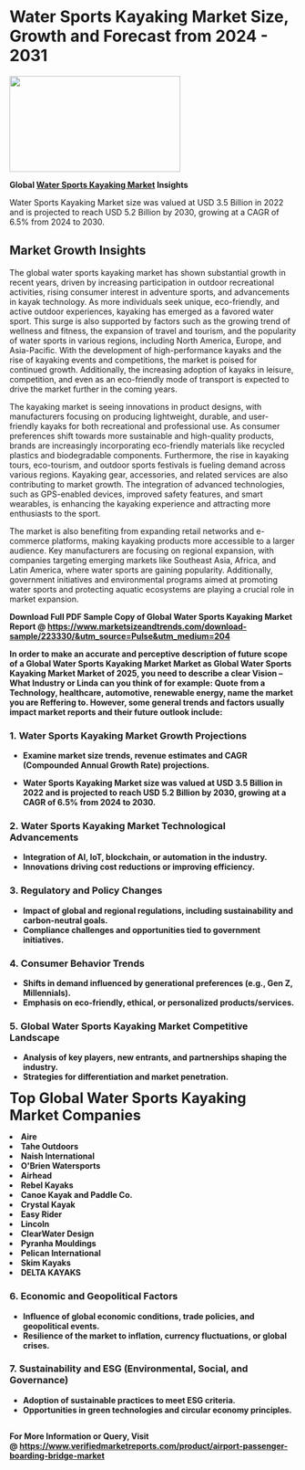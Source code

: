 <H1>Water Sports Kayaking Market Size, Growth and Forecast from 2024 - 2031</H1><img class="aligncenter size-medium wp-image-584254" src="https://thirdeyenews.in/wp-content/uploads/2024/09/Global-Market-Research-300x168.jpeg" alt="" width="300" height="168" /><p><strong>Global&nbsp;<a href="https://www.marketsizeandtrends.com/download-sample/223330/&amp;utm_source=Pulse&amp;utm_medium=204">Water Sports Kayaking Market</a> Insights</strong></p><p>Water Sports Kayaking Market size was valued at USD 3.5 Billion in 2022 and is projected to reach USD 5.2 Billion by 2030, growing at a CAGR of 6.5% from 2024 to 2030.</p><p><h2>Market Growth Insights</h2> <p>The global water sports kayaking market has shown substantial growth in recent years, driven by increasing participation in outdoor recreational activities, rising consumer interest in adventure sports, and advancements in kayak technology. As more individuals seek unique, eco-friendly, and active outdoor experiences, kayaking has emerged as a favored water sport. This surge is also supported by factors such as the growing trend of wellness and fitness, the expansion of travel and tourism, and the popularity of water sports in various regions, including North America, Europe, and Asia-Pacific. With the development of high-performance kayaks and the rise of kayaking events and competitions, the market is poised for continued growth. Additionally, the increasing adoption of kayaks in leisure, competition, and even as an eco-friendly mode of transport is expected to drive the market further in the coming years.</p> <p><strong></strong></p> <p>The kayaking market is seeing innovations in product designs, with manufacturers focusing on producing lightweight, durable, and user-friendly kayaks for both recreational and professional use. As consumer preferences shift towards more sustainable and high-quality products, brands are increasingly incorporating eco-friendly materials like recycled plastics and biodegradable components. Furthermore, the rise in kayaking tours, eco-tourism, and outdoor sports festivals is fueling demand across various regions. Kayaking gear, accessories, and related services are also contributing to market growth. The integration of advanced technologies, such as GPS-enabled devices, improved safety features, and smart wearables, is enhancing the kayaking experience and attracting more enthusiasts to the sport. <p>The market is also benefiting from expanding retail networks and e-commerce platforms, making kayaking products more accessible to a larger audience. Key manufacturers are focusing on regional expansion, with companies targeting emerging markets like Southeast Asia, Africa, and Latin America, where water sports are gaining popularity. Additionally, government initiatives and environmental programs aimed at promoting water sports and protecting aquatic ecosystems are playing a crucial role in market expansion.</p> <p><strong></p><p><span class=""><strong>Download Full PDF Sample Copy of Global Water Sports Kayaking Market Report</strong> @ <a href="https://www.marketsizeandtrends.com/download-sample/223330/&amp;utm_source=Pulse&amp;utm_medium=204" target="_blank">https://www.marketsizeandtrends.com/download-sample/223330/&amp;utm_source=Pulse&amp;utm_medium=204</a></span></p><p>In order to make an accurate and perceptive description of future scope of a Global&nbsp;Water Sports Kayaking Market Market as Global&nbsp;Water Sports Kayaking Market Market of 2025, you need to describe a clear Vision &ndash; What Industry or Linda can you think of for example: Quote from a Technology, healthcare, automotive, renewable energy, name the market you are Reffering to. However, some general trends and factors usually impact market reports and their future outlook include:</p><h3>1.&nbsp;<strong>Water Sports Kayaking Market Growth Projections</strong></h3><ul><li>Examine market size trends, revenue estimates and CAGR (Compounded Annual Growth Rate) projections.</li><li><p>Water Sports Kayaking Market size was valued at USD 3.5 Billion in 2022 and is projected to reach USD 5.2 Billion by 2030, growing at a CAGR of 6.5% from 2024 to 2030.</p></li></ul><h3>2.&nbsp;<strong>Water Sports Kayaking Market Technological Advancements</strong></h3><ul><li>Integration of AI, IoT, blockchain, or automation in the industry.</li><li>Innovations driving cost reductions or improving efficiency.</li></ul><h3>3.&nbsp;<strong>Regulatory and Policy Changes</strong></h3><ul><li>Impact of global and regional regulations, including sustainability and carbon-neutral goals.</li><li>Compliance challenges and opportunities tied to government initiatives.</li></ul><h3>4.&nbsp;<strong>Consumer Behavior Trends</strong></h3><ul><li>Shifts in demand influenced by generational preferences (e.g., Gen Z, Millennials).</li><li>Emphasis on eco-friendly, ethical, or personalized products/services.</li></ul><h3>5.&nbsp;<strong>Global Water Sports Kayaking Market Competitive Landscape</strong></h3><ul><li>Analysis of key players, new entrants, and partnerships shaping the industry.</li><li>Strategies for differentiation and market penetration.</li></ul><p data-pm-slice="1 1 []"><span style="color: inherit; font-family: inherit; font-size: 25px;">Top Global Water Sports Kayaking Market Companies</span></p><div class="" data-test-id=""><p><li>Aire</li><li> Tahe Outdoors</li><li> Naish International</li><li> O'Brien Watersports</li><li> Airhead</li><li> Rebel Kayaks</li><li> Canoe Kayak and Paddle Co.</li><li> Crystal Kayak</li><li> Easy Rider</li><li> Lincoln</li><li> ClearWater Design</li><li> Pyranha Mouldings</li><li> Pelican International</li><li> Skim Kayaks</li><li> DELTA KAYAKS</li></p></div><h3>6.&nbsp;<strong>Economic and Geopolitical Factors</strong></h3><ul><li>Influence of global economic conditions, trade policies, and geopolitical events.</li><li>Resilience of the market to inflation, currency fluctuations, or global crises.</li></ul><h3>7.&nbsp;<strong>Sustainability and ESG (Environmental, Social, and Governance)</strong></h3><ul><li>Adoption of sustainable practices to meet ESG criteria.</li><li>Opportunities in green technologies and circular economy principles.</li></ul><h2><strong style="font-size: 14px;">For More Information or Query, Visit @&nbsp;</strong><a style="background-color: #ffffff; font-size: 14px;" href="https://www.marketsizeandtrends.com/report/water-sports-kayaking-market/" target="_blank">https://www.verifiedmarketreports.com/product/airport-passenger-boarding-bridge-market</a></h2>
